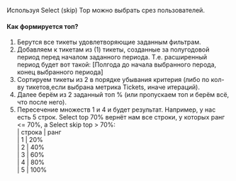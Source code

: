 Используя Select (skip) Top можно выбрать срез пользователей.
#### Как формируется топ?
1. Берутся все тикеты удовлетворяющие заданным фильтрам.<br>
2. Добавляем к тикетам из (1) тикеты, созданные за полугодовой период перед началом заданного периода. Т.е. расширенный период будет вот такой: [Полгода до начала выбранного перода, конец выбранного периода]<br>
3. Сортируем тикеты из 2 в порядке убывания критерия (либо по кол-ву тикетов,если выбрана метрика Tickets, иначе итераций).<br>
4. Далее берём из 2 заданный топ % (или пропускаем топ и берём всё, что после него).<br>
5. Пересечение множеств 1 и 4 и будет результат.
Например, у нас есть 5 строк. Select top 70% вернёт нам все строки, у которых ранг <= 70%, а Select skip top > 70%:<br>
| строка | ранг<br>
|      1 | 20%<br>
|      2 | 40%<br>
|      3 | 60%<br>
|      4 | 80%<br>
|      5 | 100%<br>